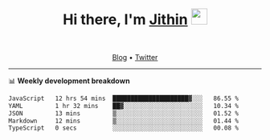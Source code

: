 <h1 align="center">Hi there, I'm <a href="https://jithset.github.io/" target="_blank">Jithin</a> <img
src="https://github.com/blackcater/blackcater/raw/main/images/Hi.gif" height="32" /></h1>

<br />

<p align="center">
  <a href="https://jithset.github.io">Blog</a> •
  <a href="https://twitter.com/jithset">Twitter</a>
</p>

---

📊 **Weekly development breakdown**

<!--START_SECTION:waka-->

```txt
JavaScript   12 hrs 54 mins  █████████████████████▓░░░   86.55 %
YAML         1 hr 32 mins    ██▓░░░░░░░░░░░░░░░░░░░░░░   10.34 %
JSON         13 mins         ▒░░░░░░░░░░░░░░░░░░░░░░░░   01.52 %
Markdown     12 mins         ▒░░░░░░░░░░░░░░░░░░░░░░░░   01.44 %
TypeScript   0 secs          ░░░░░░░░░░░░░░░░░░░░░░░░░   00.08 %
```

<!--END_SECTION:waka-->

